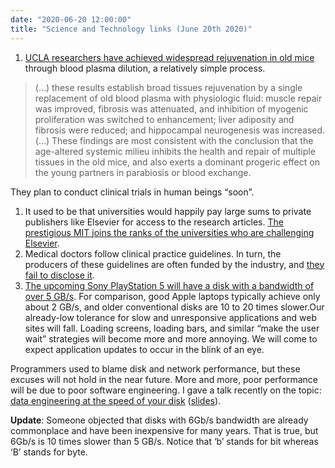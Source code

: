 ```yaml
---
date: "2020-06-20 12:00:00"
title: "Science and Technology links (June 20th 2020)"
---
```




1. [UCLA researchers have achieved widespread rejuvenation in old mice](https://www.aging-us.com/article/103418/text) through blood plasma dilution, a relatively simple process.<br/>

> (&hellip;) these results establish broad tissues rejuvenation by a single replacement of old blood plasma with physiologic fluid: muscle repair was improved, fibrosis was attenuated, and inhibition of myogenic proliferation was switched to enhancement; liver adiposity and fibrosis were reduced; and hippocampal neurogenesis was increased.(&hellip;) These findings are most consistent with the conclusion that the age-altered systemic milieu inhibits the health and repair of multiple tissues in the old mice, and also exerts a dominant progeric effect on the young partners in parabiosis or blood exchange.


They plan to conduct clinical trials in human beings &ldquo;soon&rdquo;.
1. It used to be that universities would happily pay large sums to private publishers like Elsevier for access to the research articles. [The prestigious MIT joins the ranks of the universities who are challenging Elsevier](http://news.mit.edu/2020/guided-by-open-access-principles-mit-ends-elsevier-negotiations-0611).
1. Medical doctors follow clinical practice guidelines. In turn, the producers of these guidelines are often funded by the industry, and [they fail to disclose it](https://www.cmaj.ca/content/192/23/E617).
1. [The upcoming Sony PlayStation 5 will have a disk with a bandwidth of over 5 GB/s](https://blog.playstation.com/2020/03/18/unveiling-new-details-of-playstation-5-hardware-technical-specs/). For comparison, good Apple laptops typically achieve only about 2 GB/s, and older conventional disks are 10 to 20 times slower.Our already-low tolerance for slow and unresponsive applications and web sites will fall. Loading screens, loading bars, and similar &ldquo;make the user wait&rdquo; strategies will become more and more annoying. We will come to expect application updates to occur in the blink of an eye.

Programmers used to blame disk and network performance, but these excuses will not hold in the near future. More and more, poor performance will be due to poor software engineering. I gave a talk recently on the topic: [data engineering at the speed of your disk](https://youtu.be/p6X8BGSrR9w) ([slides](https://speakerdeck.com/lemire/data-engineering-at-the-speed-of-your-disk)).


__Update__: Someone objected that disks with 6Gb/s bandwidth are already commonplace and have been inexpensive for many years. That is true, but 6Gb/s is 10 times slower than 5 GB/s. Notice that &lsquo;b&rsquo; stands for bit whereas &lsquo;B&rsquo; stands for byte.

